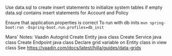 Use data.sql to create insert statements to initialize system tables if empty
data.sql contains insert statements for Account and Policy

Ensure that application.properties is correct
To run with db inits `mvn spring-boot:run -Dspring-boot.run.profiles=db_init` 


Mans' Notes:
Vaadin Autogrid
Create Entity java class 
Create Service java class
Create Endpoint java class
Declare grid variable on Entity class in view class
See https://vaadin.com/docs/latest/hilla/guides/data-grids
